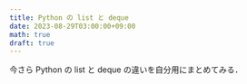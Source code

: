 ```yaml
---
title: Python の list と deque
date: 2023-08-29T03:00:00+09:00
math: true
draft: true
---
```


今さら Python の list と deque の違いを自分用にまとめてみる．